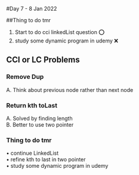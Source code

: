 #Day 7 - 8 Jan 2022

##Thing to do tmr
1. Start to do cci linkedList question ⭕
2. study some dynamic program in udemy ❌


## CCI or LC Problems
### Remove Dup  
   A. Think about previous node rather than next node  
### Return kth toLast
   A. Solved by finding length  
   B. Better to use two pointer  

### Thing to do tmr  
• continue LinkedList  
• refine kth to last in two pointer  
• study some dynamic program in udemy  